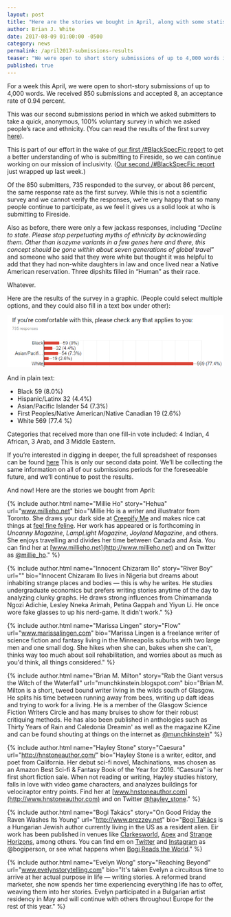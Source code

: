 ```yaml
---
layout: post
title: "Here are the stories we bought in April, along with some statistics on race and ethnicity"
author: Brian J. White
date: 2017-08-09 01:00:00 -0500
category: news
permalink: /april2017-submissions-results
teaser: "We were open to short story submissions of up to 4,000 words in April. We received 850 submissions and accepted 8."
published: true
---
```


For a week this April, we were open to short-story submissions of up to 4,000 words. We received 850 submissions and accepted 8, an acceptance rate of 0.94 percent.

This was our second submissions period in which we asked submitters to take a quick, anonymous, 100% voluntary survey in which we asked people’s race and ethnicity. (You can read the results of the first survey [here](http://firesidefiction.com/march2017-submissions-results)).

This is part of our effort in the wake of [our first /#BlackSpecFic report](/blackspecfic-2015) to get a better understanding of who is submitting to Fireside, so we can continue working on our mission of inclusivity. ([Our second /#BlackSpecFic report](/blackspecfic) just wrapped up last week.)

Of the 850 submitters, 735 responded to the survey, or about 86 percent, the same response rate as the first survey. While this is not a scientific survey and we cannot verify the responses, we’re very happy that so many people continue to participate, as we feel it gives us a solid look at who is submitting to Fireside.

Also as before, there were only a few jackass responses, including “_Decline to state. Please stop perpetuating myths of ethnicity by acknowleding them. Other than isozyme variants in a few genes here and there, this concept should be gone within about seven generations of global travel_” and someone  who said that they were white but thought it was helpful to add that they had non-white daughters in law and once lived near a Native American reservation. Three dipshits filled in “Human” as their race.

Whatever.

Here are the results of the survey in a graphic. (People could select multiple options, and they could also fill in a text box under other):

![Survey](/images/graphics/april2017-survey.png)

And in plain text:
-	Black 59 (8.0%)
-	Hispanic/Latinx 32 (4.4%)
-	Asian/Pacific Islander 54 (7.3%)
-	First Peoples/Native American/Native Canadian 19 (2.6%)
-	White 569 (77.4 %)

Categories that received more than one fill-in vote included: 4 Indian, 4 African, 3 Arab, and 3 Middle Eastern.

If you’re interested in digging in deeper, the full spreadsheet of responses can be found [here](https://docs.google.com/spreadsheets/d/1aCYgDIq0jq-iltMmLlFNTCi5MuWGpcSKR-F5QaIlfSQ/edit?usp=sharing)
This is only our second data point. We’ll be collecting the same information on all of our submissions periods for the foreseeable future, and we’ll continue to post the results.

And now! Here are the stories we bought from April:

{% include author.html
            name="Millie Ho"
            story="Hehua"
            url="www.millieho.net"
            bio="Millie Ho is a writer and illustrator from Toronto. She draws your dark side at [Creepify Me](http://www.creepifyme.com) and makes nice cat things at [feel fine feline](http://www.feelfinefeline.com). Her work has appeared or is forthcoming in _Uncanny Magazine_, _LampLight Magazine_, _Joyland Magazine_, and others. She enjoys travelling and divides her time between Canada and Asia. You can find her at [www.millieho.net](http://www.millieho.net) and on Twitter as [@millie_ho](http://www.twitter.com/millie_ho)."
            %}

{% include author.html
            name="Innocent Chizaram Ilo"
            story="River Boy"
            url=""
            bio="Innocent Chizaram Ilo lives in Nigeria but dreams about inhabiting strange places and bodies — this is why he writes. He studies undergraduate economics but prefers writing stories anytime of the day to analyzing clunky graphs. He draws strong influences from Chimamanda Ngozi Adichie, Lesley Nneka Arimah, Petina Gappah and Yiyun Li. He once wore fake glasses to up his nerd-game. It didn't work."
            %}

{% include author.html
            name="Marissa Lingen"
            story="Flow"
            url="www.marissalingen.com"
            bio="Marissa Lingen is a freelance writer of science fiction and fantasy living in the Minneapolis suburbs with two large men and one small dog. She hikes when she can, bakes when she can't, thinks way too much about soil rehabilitation, and worries about as much as you'd think, all things considered."
            %}

{% include author.html
            name="Brian M. Milton"
            story="Rab the Giant versus the Witch of the Waterfall"
            url="munchkinstein.blogspot.com"
            bio="Brian M. Milton is a short, tweed bound writer living in the wilds south of Glasgow. He splits his time between running away from bees, writing up daft ideas and trying to work for a living. He is a member of the Glasgow Science Fiction Writers Circle and has many bruises to show for their robust critiquing methods. He has also been published in anthologies such as Thirty Years of Rain and Caledonia Dreamin' as well as the magazine KZine and can be found shouting at things on the internet as [@munchkinstein](http://www.twitter.com/munchkinstein)"
            %}            

{% include author.html
            name="Hayley Stone"
            story="Caesura"
            url="http://hnstoneauthor.com/"
            bio="Hayley Stone is a writer, editor, and poet from California. Her debut sci-fi novel, Machinations, was chosen as an Amazon Best Sci-fi & Fantasy Book of the Year for 2016. “Caesura” is her first short fiction sale. When not reading or writing, Hayley studies history, falls in love with video game characters, and analyzes buildings for velociraptor entry points. Find her at [www.hnstoneauthor.com](http://www.hnstoneauthor.com) and on Twitter [@hayley_stone](http://www.twitter.com/hayley_stone)."
            %}    

{% include author.html
            name="Bogi Takács"
            story="On Good Friday the Raven Washes Its Young"
            url="http://www.prezzey.net"
            bio="[Bogi Takács](http://www.prezzey.net) is a Hungarian Jewish author currently living in the US as a resident alien. Eir work has been published in venues like [Clarkesworld](http://clarkesworldmagazine.com/author/Bogi%20Tak%C3%A1cs/), [Apex](http://www.apex-magazine.com/tag/bogi-takacs/) and  [Strange Horizons](http://strangehorizons.com/author/bogi-takacs/), among others. You can find em on [Twitter](https://www.twitter.com/bogiperson) and [Instagram](https://www.instagram.com/bogiperson/) as @bogiperson, or see what happens when [Bogi Reads the World](http://www.bogireadstheworld.com)."
            %}    

{% include author.html
            name="Evelyn Wong"
            story="Reaching Beyond"
            url="www.evelynstorytelling.com"
            bio="It's taken Evelyn a circuitous time to arrive at her actual purpose in life — writing stories. A reformed brand marketer, she now spends her time experiencing everything life has to offer, weaving them into her stories. Evelyn participated in a Bulgarian artist residency in May and will continue with others throughout Europe for the rest of this year."
            %}
